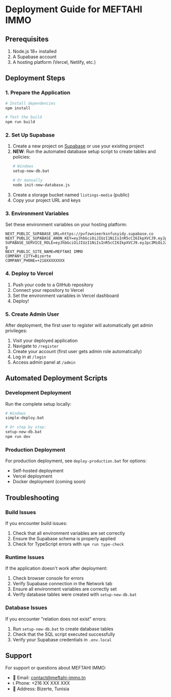 # Deployment Guide for MEFTAHI IMMO

## Prerequisites
1. Node.js 18+ installed
2. A Supabase account
3. A hosting platform (Vercel, Netlify, etc.)

## Deployment Steps

### 1. Prepare the Application
```bash
# Install dependencies
npm install

# Test the build
npm run build
```

### 2. Set Up Supabase
1. Create a new project on [Supabase](https://supabase.com) or use your existing project
2. **NEW**: Run the automated database setup script to create tables and policies:
   ```bash
   # Windows
   setup-new-db.bat
   
   # Or manually
   node init-new-database.js
   ```
3. Create a storage bucket named `listings-media` (public)
4. Copy your project URL and keys

### 3. Environment Variables
Set these environment variables on your hosting platform:

```env
NEXT_PUBLIC_SUPABASE_URL=https://pvfzwnieerksnfusyidy.supabase.co
NEXT_PUBLIC_SUPABASE_ANON_KEY=eyJhbGciOiJIUzI1NiIsInR5cCI6IkpXVCJ9.eyJpc3MiOiJzdXBhYmFzZSIsInJlZiI6InB2Znp3bmllZXJrc25mdXN5aWR5Iiwicm9sZSI6ImFub24iLCJpYXQiOjE3NTcwNzExNzcsImV4cCI6MjA3MjY0NzE3N30.zVaKCGZUiFJHf3H3SqEJrA6CKcwpgU2MW0E5B7qxzmA
SUPABASE_SERVICE_ROLE=eyJhbGciOiJIUzI1NiIsInR5cCI6IkpXVCJ9.eyJpc3MiOiJzdXBhYmFzZSIsInJlZiI6InB2Znp3bmllZXJrc25mdXN5aWR5Iiwicm9sZSI6InNlcnZpY2Vfcm9sZSIsImlhdCI6MTc1NzA3MTE3NywiZXhwIjoyMDcyNjQ3MTc3fQ.cq4W6tiZZdINnVu3OpsP0jxtvtnLlJwQob82LLt_O-g
NEXT_PUBLIC_SITE_NAME=MEFTAHI IMMO
COMPANY_CITY=Bizerte
COMPANY_PHONE=+216XXXXXXXX
```

### 4. Deploy to Vercel
1. Push your code to a GitHub repository
2. Connect your repository to Vercel
3. Set the environment variables in Vercel dashboard
4. Deploy!

### 5. Create Admin User
After deployment, the first user to register will automatically get admin privileges:

1. Visit your deployed application
2. Navigate to `/register`
3. Create your account (first user gets admin role automatically)
4. Log in at `/login`
5. Access admin panel at `/admin`

## Automated Deployment Scripts

### Development Deployment
Run the complete setup locally:
```bash
# Windows
simple-deploy.bat

# Or step by step:
setup-new-db.bat
npm run dev
```

### Production Deployment
For production deployment, see `deploy-production.bat` for options:
- Self-hosted deployment
- Vercel deployment
- Docker deployment (coming soon)

## Troubleshooting

### Build Issues
If you encounter build issues:
1. Check that all environment variables are set correctly
2. Ensure the Supabase schema is properly applied
3. Check for TypeScript errors with `npm run type-check`

### Runtime Issues
If the application doesn't work after deployment:
1. Check browser console for errors
2. Verify Supabase connection in the Network tab
3. Ensure all environment variables are correctly set
4. Verify database tables were created with `setup-new-db.bat`

### Database Issues
If you encounter "relation does not exist" errors:
1. Run `setup-new-db.bat` to create database tables
2. Check that the SQL script executed successfully
3. Verify your Supabase credentials in `.env.local`

## Support
For support or questions about MEFTAHI IMMO:
- 📧 Email: contact@meftahi-immo.tn
- 📞 Phone: +216 XX XXX XXX
- 📍 Address: Bizerte, Tunisia